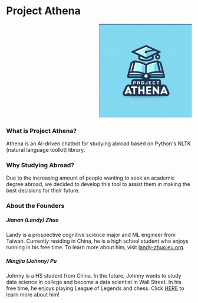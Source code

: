 # Project Athena 

<div style="text-align: right;">
  <img src="assets/images/logo.png" alt="Project Athena Logo" width="50%" height="50%">
</div>

### What is Project Athena?
Athena is an AI-driven chatbot for studying abroad based on Python's NLTK (natural language toolkit) library. 

### Why Studying Abroad?
Due to the increasing amount of people wanting to seek an academic degree abroad, we decided to develop this tool to assist them in making the best decisions for their future. 

### About the Founders
##### Jianan (Landy) Zhuo
Landy is a prospective cognitive science major and ML engineer from Taiwan. Currently residing in China, he is a high school student who enjoys running in his free time. To learn more about him, visit <a href="https://landy-zhuo.eu.org">landy-zhuo.eu.org</a>. 

##### Mingjia (Johnny) Pu
Johnny is a HS student from China. In the future, Johnny wants to study data science in college and become a data scientist in Wall Street. In his free time, he enjoys playing League of Legends and chess. Click <a href="https://pujohnny111.github.io/">HERE</a> to learn more about him!
